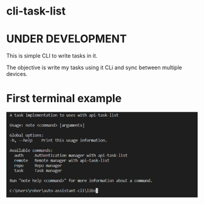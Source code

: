 # cli-task-list

# UNDER DEVELOPMENT

This is simple CLI to write tasks in it.

The objective is write my tasks using it CLi and sync between multiple devices.

# First terminal example
<img src="docs/imgs/example_one.png" alt="postman example of api keys list"/>